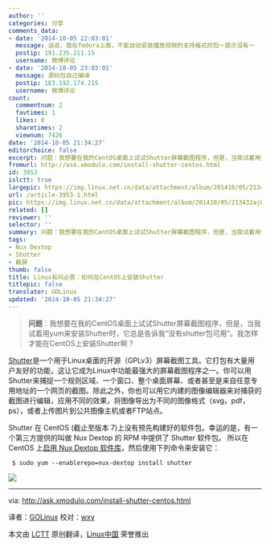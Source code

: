 ```yaml
---
author: ''
categories: 分享
comments_data:
- date: '2014-10-05 22:03:01'
  message: 话说，我在fedora上面，不能自动安装播放视频的支持格式的包～提示没有～
  postip: 191.235.211.15
  username: 微博评论
- date: '2014-10-05 23:03:01'
  message: 源码包自己编译
  postip: 183.192.174.215
  username: 微博评论
count:
  commentnum: 2
  favtimes: 1
  likes: 0
  sharetimes: 2
  viewnum: 7426
date: '2014-10-05 21:34:27'
editorchoice: false
excerpt: 问题：我想要在我的CentOS桌面上试试Shutter屏幕截图程序，但是，当我试着用yum来安装Shutter时，它总是告诉我没有shutter包可用。我怎样才能在CentOS上安装Shutter啊？  Shutter是一个用于Linux桌面的开源（GPLv3）屏幕截图工具。它打包有大量用户友好的功能，这让它成为Linux中功能最强大的屏幕截图程序之一。你可以用Shutter来捕捉一个规则区域、一个窗口、整个桌面屏幕、或者甚至是来自任意专用地址的一个网页的截图。除此之外，你也可以用它内建的图像编辑器来对捕获的截图进行编辑，应用不同的效果，将图像导出为不同的图像格式（sv
fromurl: http://ask.xmodulo.com/install-shutter-centos.html
id: 3953
islctt: true
largepic: https://img.linux.net.cn/data/attachment/album/201410/05/213432aj8wkoj688jgujfj.jpg
url: /article-3953-1.html
pic: https://img.linux.net.cn/data/attachment/album/201410/05/213432aj8wkoj688jgujfj.jpg.thumb.jpg
related: []
reviewer: ''
selector: ''
summary: 问题：我想要在我的CentOS桌面上试试Shutter屏幕截图程序，但是，当我试着用yum来安装Shutter时，它总是告诉我没有shutter包可用。我怎样才能在CentOS上安装Shutter啊？  Shutter是一个用于Linux桌面的开源（GPLv3）屏幕截图工具。它打包有大量用户友好的功能，这让它成为Linux中功能最强大的屏幕截图程序之一。你可以用Shutter来捕捉一个规则区域、一个窗口、整个桌面屏幕、或者甚至是来自任意专用地址的一个网页的截图。除此之外，你也可以用它内建的图像编辑器来对捕获的截图进行编辑，应用不同的效果，将图像导出为不同的图像格式（sv
tags:
- Nux Dextop
- Shutter
- 截屏
thumb: false
title: Linux有问必答：如何在CentOS上安装Shutter
titlepic: false
translator: GOLinux
updated: '2014-10-05 21:34:27'
---
```



> 
> **问题**：我想要在我的CentOS桌面上试试Shutter屏幕截图程序，但是，当我试着用yum来安装Shutter时，它总是告诉我“没有shutter包可用”。我怎样才能在CentOS上安装Shutter啊？
> 
> 
> 


[Shutter](http://shutter-project.org/)是一个用于Linux桌面的开源（GPLv3）屏幕截图工具。它打包有大量用户友好的功能，这让它成为Linux中功能最强大的屏幕截图程序之一。你可以用Shutter来捕捉一个规则区域、一个窗口、整个桌面屏幕、或者甚至是来自任意专用地址的一个网页的截图。除此之外，你也可以用它内建的图像编辑器来对捕获的截图进行编辑，应用不同的效果，将图像导出为不同的图像格式（svg，pdf，ps），或者上传图片到公共图像主机或者FTP站点。


Shutter 在 CentOS (截止至版本 7)上没有预先构建好的软件包。幸运的是，有一个第三方提供的叫做 Nux Dextop 的 RPM 中提供了 Shutter 软件包。 所以在 CentOS 上[启用 Nux Dextop 软件库](http://linux.cn/article-3889-1.html)，然后使用下列命令来安装它：



```
 $ sudo yum --enablerepo=nux-dextop install shutter 

```

![](/data/attachment/album/201410/05/213432aj8wkoj688jgujfj.jpg)




---


via: <http://ask.xmodulo.com/install-shutter-centos.html>


译者：[GOLinux](https://github.com/GOLinux) 校对：[wxy](https://github.com/wxy)


本文由 [LCTT](https://github.com/LCTT/TranslateProject) 原创翻译，[Linux中国](http://linux.cn/) 荣誉推出
